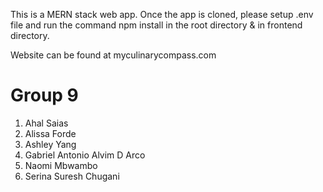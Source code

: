 This is a MERN stack web app. Once the app is cloned, please setup .env file and run the command npm install in the root directory & in frontend directory.

Website can be found at myculinarycompass.com

# Group 9

1. Ahal Saias
2. Alissa Forde
3. Ashley Yang
4. Gabriel Antonio Alvim D Arco
5. Naomi Mbwambo
6. Serina Suresh Chugani
